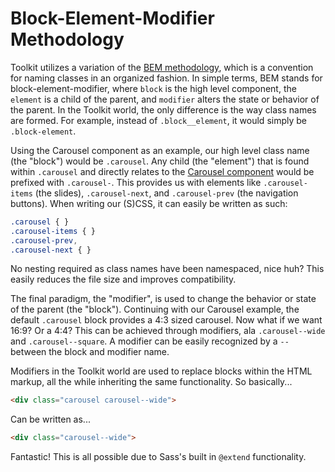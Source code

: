# Block-Element-Modifier Methodology #

Toolkit utilizes a variation of the [BEM methodology](http://csswizardry.com/2013/01/mindbemding-getting-your-head-round-bem-syntax/),
which is a convention for naming classes in an organized fashion.
In simple terms, BEM stands for block-element-modifier, where `block` is the high level component,
the `element` is a child of the parent, and `modifier` alters the state or behavior of the parent.
In the Toolkit world, the only difference is the way class names are formed.
For example, instead of `.block__element`, it would simply be `.block-element`.

Using the Carousel component as an example, our high level class name (the "block") would be `.carousel`.
Any child (the "element") that is found within `.carousel` and directly relates to the
[Carousel component](../components/carousel.md) would be prefixed with `.carousel-`.
This provides us with elements like `.carousel-items` (the slides),
`.carousel-next`, and `.carousel-prev` (the navigation buttons).
When writing our (S)CSS, it can easily be written as such:

```css
.carousel { }
.carousel-items { }
.carousel-prev,
.carousel-next { }
```

No nesting required as class names have been namespaced, nice huh?
This easily reduces the file size and improves compatibility.

The final paradigm, the "modifier", is used to change the behavior or state of the parent (the "block").
Continuing with our Carousel example, the default `.carousel` block provides a 4:3 sized carousel.
Now what if we want 16:9? Or a 4:4? This can be achieved through modifiers,
ala `.carousel--wide` and `.carousel--square`.
A modifier can be easily recognized by a `--` between the block and modifier name.

Modifiers in the Toolkit world are used to replace blocks within the HTML markup,
all the while inheriting the same functionality. So basically...

```html
<div class="carousel carousel--wide">
```

Can be written as...

```html
<div class="carousel--wide">
```

Fantastic! This is all possible due to Sass's built in `@extend` functionality.
